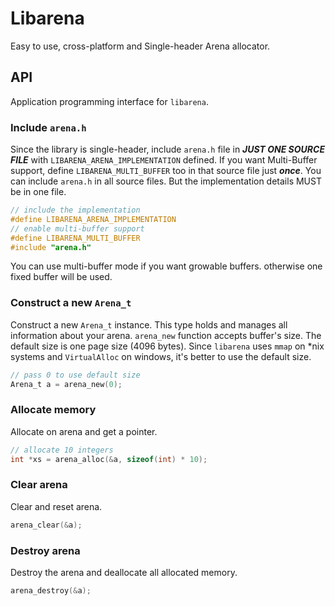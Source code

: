 # Libarena
Easy to use, cross-platform and Single-header Arena allocator.

## API
Application programming interface for `libarena`.

### Include `arena.h`
Since the library is single-header, include `arena.h` file in **_JUST ONE SOURCE FILE_** with `LIBARENA_ARENA_IMPLEMENTATION` defined.
If you want Multi-Buffer support, define `LIBARENA_MULTI_BUFFER` too in that source file just **_once_**.
You can include `arena.h` in all source files. But the implementation details MUST be in one file.
```c
// include the implementation
#define LIBARENA_ARENA_IMPLEMENTATION
// enable multi-buffer support
#define LIBARENA_MULTI_BUFFER
#include "arena.h"
```
You can use multi-buffer mode if you want growable buffers. otherwise one fixed buffer will be used.

### Construct a new `Arena_t`
Construct a new `Arena_t` instance. This type holds and manages all information about your arena.
`arena_new` function accepts buffer's size. The default size is one page size (4096 bytes).
Since `libarena` uses `mmap` on \*nix systems and `VirtualAlloc` on windows, it's better to use the default size.
```c
// pass 0 to use default size
Arena_t a = arena_new(0);
```

### Allocate memory
Allocate on arena and get a pointer.
```c
// allocate 10 integers
int *xs = arena_alloc(&a, sizeof(int) * 10);
```

### Clear arena
Clear and reset arena.
```c
arena_clear(&a);
```

### Destroy arena
Destroy the arena and deallocate all allocated memory.
```c
arena_destroy(&a);
```
